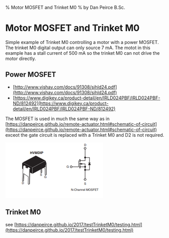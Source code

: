 % Motor MOSFET and Trinket M0
% by Dan Peirce B.Sc.

<!---
use pandoc -s --toc -t html5 -c ../../pandocbd.css motor-mosfet.md -o motor-mosfet.html
-->

# Motor MOSFET and Trinket M0

Simple example of Trinket M0 controlling a motor with a power MOSFET. The trinket M0 digital output can only source 7 mA. The motot in this example has a stall current of 500 mA so the trinket M0 can not drive the motor directly.

## Power MOSFET

* [http://www.vishay.com/docs/91308/sihld24.pdf](http://www.vishay.com/docs/91308/sihld24.pdf)
* [https://www.digikey.ca/product-detail/en/IRLD024PBF/IRLD024PBF-ND/812492](https://www.digikey.ca/product-detail/en/IRLD024PBF/IRLD024PBF-ND/812492)

The MOSFET is used in much the same way as in [https://danpeirce.github.io/remote-actuator.html#schematic-of-circuit](https://danpeirce.github.io/remote-actuator.html#schematic-of-circuit)
exceot the gate circuit is replaced with a Trinket M0 and D2 is not required.

![](mosfet-pins.png)

## Trinket M0

see [https://danpeirce.github.io/2017/testTrinketM0/testing.html](https://danpeirce.github.io/2017/testTrinketM0/testing.html)


